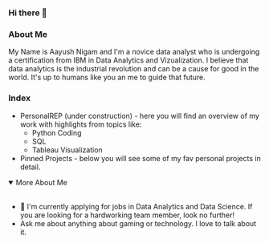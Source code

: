 ### Hi there 👋
### About Me
My Name is Aayush Nigam and I'm a novice data analyst who is undergoing a certification from IBM in Data Analytics and Vizualization. I believe that data analytics is the industrial revolution and can be a cause for good in the world. It's up to humans like you an me to guide that future.


### Index
* PersonalREP (under construction) -  here you will find an overview of my work with highlights from topics like:
  * Python Coding
  * SQL
  * Tableau Visualization
* Pinned Projects - below you will see some of my fav personal projects in detail.


<details open>
<summary>More About Me</summary>
<br>
<ul>
<li>🔭 I'm currently applying for jobs in Data Analytics and Data Science. If you are looking for a hardworking team member, look no further!</li>
<li> Ask me about anything about gaming or technology. I love to talk about it. </li>
</details>
